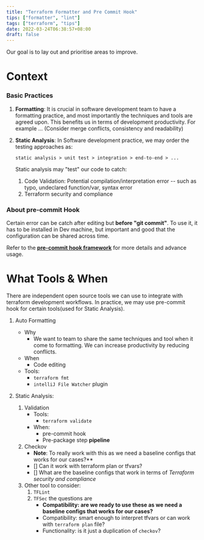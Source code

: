 ```yaml
---
title: "Terraform Formatter and Pre Commit Hook"
tips: ["formatter", "lint"]
tags: ["terraform", "tips"]
date: 2022-03-24T06:38:57+08:00
draft: false
---
```


Our goal is to lay out and prioritise areas to improve.

# Context
### Basic Practices
1. **Formatting**:
    It is crucial in software development team to have a formatting practice, and most importantly the techniques and tools are agreed upon. This benefits us in terms of development productivity. For example ... (Consider merge conflicts, consistency and readability)
2. **Static Analysis**:
   In Software development practice, we may order the testing approaches as:
    ```shell
    static analysis > unit test > integration > end-to-end > ...
    ```

      Static analysis may "test" our code to catch:
      1. Code Validation: Potential compilation/interpretation error -- such as typo, undeclared function/var, syntax error
      2. Terraform security and compliance

### About pre-commit Hook
Certain error can be catch after editing but **before "git commit"**. To use it, it has to be installed in Dev machine, but important and good that the configuration can be shared across time.

Refer to the **[pre-commit hook framework](https://pre-commit.com/)** for more details and advance usage.


# What Tools & When
There are independent open source tools we can use to integrate with terraform development workflows. In practice, we may use pre-commit hook for certain tools(used for Static Analysis).

1. Auto Formatting
   - Why
     - We want to team to share the same techniques and tool when it come to formatting. We can increase productivity by reducing conflicts. 
   - When
       - Code editing
   - Tools:
       - `terraform fmt`
       - `intelliJ File Watcher` plugin

2. Static Analysis:
   1. Validation
      - Tools:
        - `terraform validate`
      - When:
        - pre-commit hook
        - Pre-package step **pipeline**
   2. Checkov
       - **Note**: To really work with this  as we need a baseline configs that works for our cases?**
       - [] Can it work with terraform plan or tfvars?
       - [] What are the baseline configs that work in terms of *Terraform security and compliance*
   3. Other tool to consider:
      1. `TFLint`
      2. `TFSec`
        the questions are
         - **Compatibility: are we ready to use these as we need a baseline configs that works for our cases?**
         - Compatibility: smart enough to interpret tfvars or can work with `terraform plan` file?
         - Functionality: is it just a duplication of `checkov`?